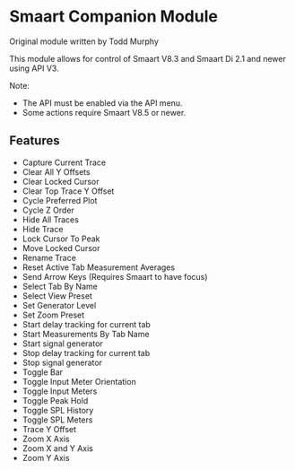 # Smaart Companion Module

Original module written by Todd Murphy

This module allows for control of Smaart V8.3 and Smaart Di 2.1 and newer using API V3.

Note:

- The API must be enabled via the API menu.
- Some actions require Smaart V8.5 or newer.

## Features

- Capture Current Trace
- Clear All Y Offsets
- Clear Locked Cursor
- Clear Top Trace Y Offset
- Cycle Preferred Plot
- Cycle Z Order
- Hide All Traces
- Hide Trace
- Lock Cursor To Peak
- Move Locked Cursor
- Rename Trace
- Reset Active Tab Measurement Averages
- Send Arrow Keys (Requires Smaart to have focus)
- Select Tab By Name
- Select View Preset
- Set Generator Level
- Set Zoom Preset
- Start delay tracking for current tab
- Start Measurements By Tab Name
- Start signal generator
- Stop delay tracking for current tab
- Stop signal generator
- Toggle Bar
- Toggle Input Meter Orientation
- Toggle Input Meters
- Toggle Peak Hold
- Toggle SPL History
- Toggle SPL Meters
- Trace Y Offset
- Zoom X Axis
- Zoom X and Y Axis
- Zoom Y Axis
